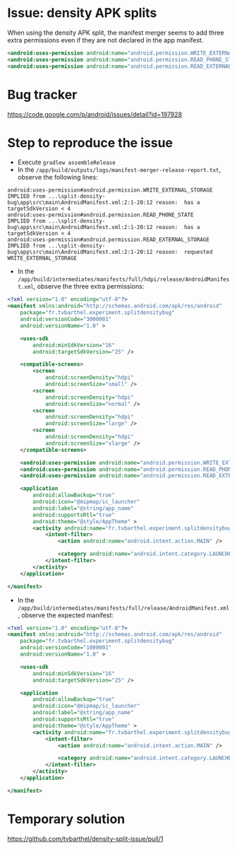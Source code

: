 # Issue: density APK splits

When using the density APK split, the manifest merger seems to add three extra permissions even if they are not declared in the app manifest.

```xml
<android:uses-permission android:name="android.permission.WRITE_EXTERNAL_STORAGE" />
<android:uses-permission android:name="android.permission.READ_PHONE_STATE" />
<android:uses-permission android:name="android.permission.READ_EXTERNAL_STORAGE" />
```

# Bug tracker
https://code.google.com/p/android/issues/detail?id=197928

# Step to reproduce the issue

* Execute `gradlew assembleRelease`
* In the `/app/build/outputs/logs/manifest-merger-release-report.txt`, observe the following lines:

```
android:uses-permission#android.permission.WRITE_EXTERNAL_STORAGE
IMPLIED from ...\split-density-bug\app\src\main\AndroidManifest.xml:2:1-20:12 reason:  has a targetSdkVersion < 4
android:uses-permission#android.permission.READ_PHONE_STATE
IMPLIED from ...\split-density-bug\app\src\main\AndroidManifest.xml:2:1-20:12 reason:  has a targetSdkVersion < 4
android:uses-permission#android.permission.READ_EXTERNAL_STORAGE
IMPLIED from ...\split-density-bug\app\src\main\AndroidManifest.xml:2:1-20:12 reason:  requested WRITE_EXTERNAL_STORAGE
```

* In the `/app/build/intermediates/manifests/full/hdpi/release/AndroidManifest.xml`, observe the three extra permissions:

```xml
<?xml version="1.0" encoding="utf-8"?>
<manifest xmlns:android="http://schemas.android.com/apk/res/android"
    package="fr.tvbarthel.experiment.splitdensitybug"
    android:versionCode="3000001"
    android:versionName="1.0" >

    <uses-sdk
        android:minSdkVersion="16"
        android:targetSdkVersion="25" />

    <compatible-screens>
        <screen
            android:screenDensity="hdpi"
            android:screenSize="small" />
        <screen
            android:screenDensity="hdpi"
            android:screenSize="normal" />
        <screen
            android:screenDensity="hdpi"
            android:screenSize="large" />
        <screen
            android:screenDensity="hdpi"
            android:screenSize="xlarge" />
    </compatible-screens>

    <android:uses-permission android:name="android.permission.WRITE_EXTERNAL_STORAGE" />
    <android:uses-permission android:name="android.permission.READ_PHONE_STATE" />
    <android:uses-permission android:name="android.permission.READ_EXTERNAL_STORAGE" />

    <application
        android:allowBackup="true"
        android:icon="@mipmap/ic_launcher"
        android:label="@string/app_name"
        android:supportsRtl="true"
        android:theme="@style/AppTheme" >
        <activity android:name="fr.tvbarthel.experiment.splitdensitybug.MainActivity" >
            <intent-filter>
                <action android:name="android.intent.action.MAIN" />

                <category android:name="android.intent.category.LAUNCHER" />
            </intent-filter>
        </activity>
    </application>

</manifest>
```

* In the `/app/build/intermediates/manifests/full/release/AndroidManifest.xml`, observe the expected manifest:

```xml
<?xml version="1.0" encoding="utf-8"?>
<manifest xmlns:android="http://schemas.android.com/apk/res/android"
    package="fr.tvbarthel.experiment.splitdensitybug"
    android:versionCode="1000001"
    android:versionName="1.0" >

    <uses-sdk
        android:minSdkVersion="16"
        android:targetSdkVersion="25" />

    <application
        android:allowBackup="true"
        android:icon="@mipmap/ic_launcher"
        android:label="@string/app_name"
        android:supportsRtl="true"
        android:theme="@style/AppTheme" >
        <activity android:name="fr.tvbarthel.experiment.splitdensitybug.MainActivity" >
            <intent-filter>
                <action android:name="android.intent.action.MAIN" />

                <category android:name="android.intent.category.LAUNCHER" />
            </intent-filter>
        </activity>
    </application>

</manifest>
```

# Temporary solution
https://github.com/tvbarthel/density-split-issue/pull/1
